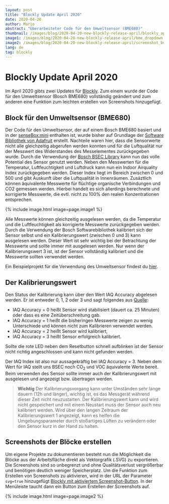 ```yaml
---
layout: post
title: "Blockly Update April 2020"
date: 2020-04-20
author: Mario
abstract: "Überarbeiteter Code für den Umweltsensor (BME680)"
thumbnail: /images/blog/2020-04-20-new-blockly-release-april/blockly_april_update.png
image1: /images/blog/2020-04-20-new-blockly-release-april/bme_dropdown.png
image2: /images/blog/2020-04-20-new-blockly-release-april/screenshot_button.png
lang: de
tag: blockly
---
```

Blockly Update April 2020
============

Im April 2020 gibts zwei Updates für [Blockly](https://blockly.sensebox.de). Zum einem wurde der Code für den Umweltsensor (Bosch BME680) vollständig geändert und zum anderen eine Funktion zum leichten erstellen von Screenshots hinzugefügt. 

## Block für den Umweltsensor (BME680)



Der Code für den Umweltsensor, der auf einem Bosch BME680 basiert und in der [senseBox:mini](https://sensebox.kaufen/product/sensebox-mini) enthalten ist, wurde bisher auf Grundlage der [Software Bibliothek von Adafruit](https://github.com/adafruit/Adafruit_BME680) erstellt. Nachteile waren hier, dass die Sensorwerte nicht alle gleichzeitig abgerufen werden konnten und für die Luftqualität nur der Messwert des Widerstandes des Messelementes zurückgegeben wurde. Durch die Verwendung der [Bosch BSEC Library](https://github.com/BoschSensortec/BSEC-Arduino-library/) kann nun das volle Potential des Sensor genutzt werden. Neben den Messwerten für die Temperatur, Luftfeuchtigkeit und Luftdruck kann nun ein Indoor Airquality Index zurückgegeben werden. Dieser Index liegt im Bereich zwischen 0 und 500 und gibt Auskunft über die Luftqualität in Innenräumen. Zusäztlich können äquivalente Messwerte für flüchtige organische Verbindungen und CO2 gemessen werden. Hierbei handelt es sich allerdings berechnete und korrigierte Messwerte, die evtl. nicht zu 100% den realen Konzentrationen entsprechen. 

{% include image.html image=page.image1 %}

Alle Messwerte können gleichzeitig ausgelesen werden, da die Temperatur und die Luftfeuchtigkeit als korrigierte Messwerte zurückgegeben werden. Durch die Verwendung der Bosch Softwarebibliothek kalibriert sich der Sensor selbst und ein Kalibrierungswert (zwischen 0 und 3) kann ausgelesen werden. Dieser Wert ist sehr wichtig bei der Betrachtung der Messwerte und sollte immer mit ausgelesen werden. Nur wenn der Kalibrierungswert 3 ist, ist der Sensor vollständig kalibriert und die Messwerte sollten verwendet werden. 

Ein Beispielprojekt für die Verwendung des Umweltsensor findest du [hier](/projects/de/2020-04-05-Innenraumluftqualitaet-station).

## Der Kalibrierungswert

Den Status der Kalibrierung kann über den Wert IAQ Accuracy abgelesen werden. Er ist entweder 0, 1, 2 oder 3 und sagt folgendes aus [Quelle](https://community.bosch-sensortec.com/t5/Question-and-answers/What-does-the-IAQ-accuracy-mean-in-BSEC/qaq-p/5935):

* IAQ Accuracy = 0 heißt Sensor wird stabilisiert (dauert ca. 25 Minuten) oder dass es eine Zeitüberschreitung gab. 
* IAQ Accuracy = 1 heißt die bisheringen Messwerte zeigen zu wenig Unterschiede und können nicht zum Kalibrieren verwendet werden. 
* IAQ Accuracy = 2 heißt Sensor wird kalibriert,
* IAQ Accuracy = 3 heißt Sensor erfolgreich kalibriert.

Sollte die rote LED neben dem Resetbutton schnell aufblinken ist der Sensor nicht richtig angeschlossen und kann nicht gefunden werden. 

Der IAQ Index ist also nur aussagekräftig bei IAQ Accuracy = 3. Neben dem Wert für IAQ stellt uns BSEC noch CO<sub>2</sub> und VOC äquivalente Werte bereit. Beim verwenden des Sensor sollte immer auch der Kalibrierungswert mit ausgelesen und angezeigt bzw. übertragen werden.

>**Wichtig** Der Kalibrierungsvorgang kann unter Umständen sehr lange dauern (12h und länger), wichtig ist, es das Messgerät während dieser Zeit nicht neuzustarten. Der Kalibrierungswert kann und wird nicht gespeichert und mit einem Neustart muss der Sensor auch neu kalibriert werden. Wird über den langen Zeitraum der Kalibrierungswert 1 angezeigt, kann es helfen die Umgebungsparameter durch stoßartiges Lüften zu verändern oder den Sensor kurz in der Hand zu halten. 


## Screenshots der Blöcke erstellen

Um eigene Projekte zu dokumentieren besteht nun die Möglichkeit die Blöcke aus der Arbeitsfläche direkt als Vektorgrafik (.SVG) zu exportieren. Die Screenshots sind so unbegrenzt und ohne Qualitätsverlust vergrößerbar und benötigen deutlich weniger Speicherplatz. Um die Funktion zum Erstellen von Screenshots zu aktivieren, wird in der URL der Parameter `svg=true` hinzugefügt [Blockly mit aktiviertem Screenshot-Button](https://blockly.sensebox.de/ardublockly/?board=sensebox-mcu&lang=de&svg=true). In der Menüleiste taucht dann ein Button zum Erstellen der Screenshots auf. 

{% include image.html image=page.image2 %}

